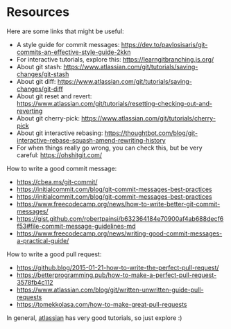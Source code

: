 # Resources

Here are some links that might be useful:

- A style guide for commit messages: <https://dev.to/pavlosisaris/git-commits-an-effective-style-guide-2kkn>
- For interactive tutorials, explore this: <https://learngitbranching.js.org/>
- About git stash: <https://www.atlassian.com/git/tutorials/saving-changes/git-stash>
- About git diff: <https://www.atlassian.com/git/tutorials/saving-changes/git-diff>
- About git reset and revert: <https://www.atlassian.com/git/tutorials/resetting-checking-out-and-reverting>
- About git cherry-pick: <https://www.atlassian.com/git/tutorials/cherry-pick>
- About git interactive rebasing: <https://thoughtbot.com/blog/git-interactive-rebase-squash-amend-rewriting-history>
- For when things really go wrong, you can check this, but be very careful: <https://ohshitgit.com/>

How to write a good commit message:

- <https://cbea.ms/git-commit/>
- <https://initialcommit.com/blog/git-commit-messages-best-practices>
- <https://initialcommit.com/blog/git-commit-messages-best-practices>
- <https://www.freecodecamp.org/news/how-to-write-better-git-commit-messages/>
- <https://gist.github.com/robertpainsi/b632364184e70900af4ab688decf6f53#file-commit-message-guidelines-md>
- <https://www.freecodecamp.org/news/writing-good-commit-messages-a-practical-guide/>

How to write a good pull request:

- <https://github.blog/2015-01-21-how-to-write-the-perfect-pull-request/>
- <https://betterprogramming.pub/how-to-make-a-perfect-pull-request-3578fb4c112>
- <https://www.atlassian.com/blog/git/written-unwritten-guide-pull-requests>
- <https://tomekkolasa.com/how-to-make-great-pull-requests>

In general, [atlassian](https://www.atlassian.com/git/tutorials/) has very good tutorials, so just explore :)
